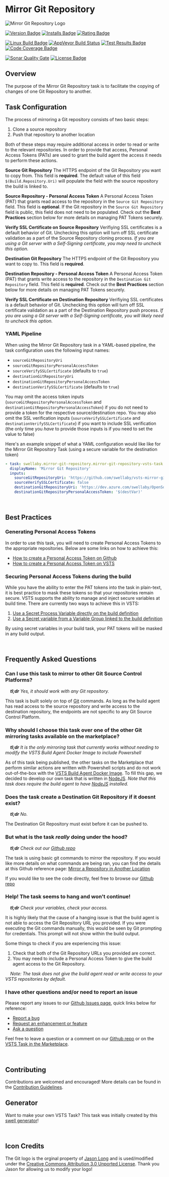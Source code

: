 # Mirror Git Repository

![Mirror Git Repository Logo][logo-image]

[![Version Badge][marketplace-version-badge]][extension-marketplace-url]
[![Installs Badge][marketplace-installs-badge]][extension-marketplace-url]
[![Rating Badge][marketplace-rating-badge]][extension-marketplace-url]

[![Linux Build Badge][circleci-badge]][circleci-url]
[![AppVeyor Build Status][appveyor-build-status-badge]][appveyor-url]
[![Test Results Badge][tests-badge]][appveyor-url]
[![Code Coverage Badge][codecov-badge]][codecov-url]

[![Sonar Quality Gate][sonar-quality-gate-badge]][sonar-url]
[![License Badge][license-badge]][repo-url]

## Overview

The purpose of the Mirror Git Repository task is to facilitate the copying of changes of one Git Repository to another.

## Task Configuration

The process of mirroring a Git repository consists of two basic steps:

1. Clone a source repository
2. Push that repository to another location

Both of these steps may require additional access in order to read or write to the relevant repositories. In order to provide that access, Personal Access Tokens (PATs) are used to grant the build agent the access it needs to perform these actions.

**Source Git Repository**
The HTTPS endpoint of the Git Repository you want to copy from. This field is **required**. The default value of this field `$(Build.Repository.Uri)` will populate the field with the source repository the build is linked to.

**Source Repository - Personal Access Token**
A Personal Access Token (PAT) that grants read access to the repository in the `Source Git Repository` field. This field is **optional**. If the Git repository in the `Source Git Repository` field is public, this field does not need to be populated. Check out the **Best Practices** section below for more details on managing PAT Tokens securely.

**Verify SSL Certificate on Source Repository**
Verifiying SSL certificates is a default behavior of Git. Unchecking this option will turn off SSL certificate validation as a part of the Source Repository cloning process. _If you are using a Git server with a Self-Signing certificate, you may need to uncheck this option._

**Destination Git Repository**
The HTTPS endpoint of the Git Repository you want to copy to. This field is **required**.

**Destination Repository - Personal Access Token**
A Personal Access Token (PAT) that grants write access to the repository in the `Destination Git Repository` field. This field is **required**. Check out the **Best Practices** section below for more details on managing PAT Tokens securely.

**Verify SSL Certificate on Destination Repository**
Verifiying SSL certificates is a default behavior of Git. Unchecking this option will turn off SSL certificate validation as a part of the Destination Repository push process. _If you are using a Git server with a Self-Signing certificate, you will likely need to uncheck this option._

### YAML Pipeline
When using the Mirror Git Repository task in a YAML-based pipeline, the task configuration uses the following input names:

* `sourceGitRepositoryUri`
* `sourceGitRepositoryPersonalAccessToken` 
* `sourceVerifySSLCertificate` (defaults to `true`)
* `destinationGitRepositoryUri`
* `destinationGitRepositoryPersonalAccessToken`
* `destinationVerifySSLCertificate` (defaults to `true`)

You may omit the access token inputs (`sourceGitRepositoryPersonalAccessToken` and `destinationGitRepositoryPersonalAccessToken`) if you do not need to provide a token for the respective source/destination repo. You may also omit the SSL verification inputs (`sourceVerifySSLCertificate` and `destinationVerifySSLCertificate`) if you want to include SSL verification (the only time you _have_ to provide those inputs is if you need to set the value to false)

Here's an example snippet of what a YAML configuration would like like for the Mirror Git Repository Task (using a secure variable for the destination token)

```yml
- task: swellaby.mirror-git-repository.mirror-git-repository-vsts-task.mirror-git-repository-vsts-task@1
  displayName: 'Mirror Git Repository'
  inputs:
    sourceGitRepositoryUri: 'https://github.com/swellaby/vsts-mirror-git-repository.git'
    sourceVerifySSLCertificate: false
    destinationGitRepositoryUri: 'https://dev.azure.com/swellaby/OpenSource/_git/mirror2'
    destinationGitRepositoryPersonalAccessToken: '$(destVar)'
```

<br/>

## Best Practices

### Generating Personal Access Tokens

In order to use this task, you will need to create Personal Access Tokens to the appropriate repositories. Below are some links on how to achieve this:

- [How to create a Personal Access Token on Github][github-pat-token-url]
- [How to create a Personal Access Token on VSTS][vsts-pat-token-url]

### Securing Personal Access Tokens during the build

While you have the ability to enter the PAT tokens into the task in plain-text, it is best practice to mask these tokens so that your repositories remain secure. VSTS supports the ability to manage and inject secure variables at build time. There are currently two ways to achieve this in VSTS:

1. [Use a Secret Process Variable directly on the build definition][vsts-secret-variables]
2. [Use a Secret variable from a Variable Group linked to the build definition][vsts-secret-variable-group]

By using secret variables in your build task, your PAT tokens will be masked in any build output.

<br/>

## Frequently Asked Questions

### Can I use this task to mirror to other Git Source Control Platforms?

&nbsp;&nbsp;&nbsp;&nbsp;_**tl;dr** Yes, it should work with any Git repository._

This task is built solely on top of [Git][git-url] commands. As long as the build agent has read access to the source repository and write access to the destination repository, the endpoints are not specific to any Git Source Control Platform.

### Why should I choose this task over one of the other Git mirroring tasks available on the marketplace?

&nbsp;&nbsp;&nbsp;&nbsp;_**tl;dr** It is the only mirroring task that currently works without needing to modify the VSTS Build Agent Docker Image to include Powershell_

As of this task being published, the other tasks on the Marketplace that perform similar actions are written with Powershell scripts and do not work out-of-the-box with the [VSTS Build Agent Docker Image][docker-vsts-agent-url]. To fill this gap, we decided to develop our own task that is written in [NodeJS][nodejs-url]. *Note that this task does require the build agent to have [NodeJS][nodejs-url] installed.*

### Does the task create a Destination Git Repository if it doesnt exist?

&nbsp;&nbsp;&nbsp;&nbsp;_**tl;dr** No._

The Destination Git Repository must exist before it can be pushed to.

### But what is the task _really_ doing under the hood?

&nbsp;&nbsp;&nbsp;&nbsp;_**tl;dr** Check out our [Github repo][repo-url]_

The task is using basic git commands to mirror the repository. If you would like more details on what commands are being ran, you can find the details at this Github reference page: [Mirror a Repository in Another Location][mirror-instructions-url]

If you would like to see the code directly, feel free to browse our [Github repo][repo-url]

### Help! The task seems to hang and won't continue!

&nbsp;&nbsp;&nbsp;&nbsp;_**tl;dr** Check your variables, check your access._

It is highly likely that the cause of a hanging issue is that the build agent is not able to access the Git Repository URL you provided. If you were executing the Git commands manually, this would be seen by Git prompting for credentials. This prompt will not show within the build output. 

Some things to check if you are experiencing this issue:

1. Check that both of the Git Repository URLs you provided are correct.
2. You may need to include a Personal Access Token to give the build agent access to the Git Repository.

&nbsp;&nbsp;&nbsp;&nbsp;_Note: The task does not give the build agent read or write access to your VSTS repositories by default._

### I have other questions and/or need to report an issue

Please report any issues to our [Github Issues page][repo-issues-url], quick links below for reference:

- [Report a bug][create-bug-url]
- [Request an enhancement or feature][create-enhancement-url]
- [Ask a question][create-question-url]

Feel free to leave a question or a comment on our [Github repo][repo-url] or on the [VSTS Task in the Marketplace][extension-marketplace-url].

<br/>

## Contributing
Contributions are welcomed and encouraged! More details can be found in the [Contribution Guidelines][contribution-guidelines].  

## Generator

Want to make your own VSTS Task? This task was initially created by this [swell generator][parent-generator-url]!

<br/>

## Icon Credits

The Git logo is the orginal property of [Jason Long][jason-long-twitter-url] and is used/modified under the [Creative Commons Attribution 3.0 Unported License][cc3-license-url]. Thank you Jason for allowing us to modify your logo!

[cc3-license-url]: https://creativecommons.org/licenses/by/3.0/
[docker-vsts-agent-url]: https://hub.docker.com/r/microsoft/vsts-agent/
[extension-marketplace-url]: https://marketplace.visualstudio.com/items?itemName=swellaby.mirror-git-repository
[github-pat-token-url]: https://help.github.com/articles/creating-a-personal-access-token-for-the-command-line/#creating-a-token
[git-url]: https://git-scm.com/
[jason-long-twitter-url]: https://twitter.com/jasonlong
[license-badge]: https://img.shields.io/github/license/swellaby/vsts-mirror-git-repository.svg?style=flat-square&color=informational
[logo-image]: https://raw.githubusercontent.com/swellaby/vsts-mirror-git-repository/master/images/extension-icon.png
[marketplace-version-badge]: https://img.shields.io/vscode-marketplace/v/swellaby.mirror-git-repository.svg?style=flat-square
[marketplace-installs-badge]: https://img.shields.io/visual-studio-marketplace/azure-devops/installs/total/swellaby.mirror-git-repository.svg?style=flat-square
[marketplace-rating-badge]: https://img.shields.io/vscode-marketplace/r/swellaby.mirror-git-repository.svg?style=flat-square
[mirror-instructions-url]: https://help.github.com/articles/duplicating-a-repository/#mirroring-a-repository-in-another-location
[nodejs-url]: https://nodejs.org
[parent-generator-url]: https://github.com/swellaby/generator-swell
[repo-issues-url]: https://github.com/swellaby/vsts-mirror-git-repository/issues
[repo-url]: https://github.com/swellaby/vsts-mirror-git-repository
[vsts-pat-token-url]: https://docs.microsoft.com/en-us/vsts/accounts/use-personal-access-tokens-to-authenticate#create-personal-access-tokens-to-authenticate-access
[vsts-secret-variables]: https://docs.microsoft.com/en-us/vsts/build-release/concepts/definitions/build/variables?tabs=batch#secret-variables
[vsts-secret-variable-group]: https://docs.microsoft.com/en-us/vsts/build-release/concepts/library/variable-groups
[travis-ci-build-status-badge]: https://img.shields.io/travis/swellaby/vsts-mirror-git-repository/master.svg?label=linux%20build&style=flat-square
[travis-ci-url]: https://travis-ci.org/swellaby/vsts-mirror-git-repository
[circleci-url]: https://circleci.com/gh/swellaby/vsts-mirror-git-repository
[circleci-badge]: https://img.shields.io/circleci/project/github/swellaby/vsts-mirror-git-repository/master.svg?label=linux%20build&style=flat-square
[appveyor-build-status-badge]: https://img.shields.io/appveyor/ci/swellaby/vsts-mirror-git-repository/master.svg?label=windows%20build&style=flat-square
[tests-badge]: https://img.shields.io/appveyor/tests/swellaby/vsts-mirror-git-repository/master.svg?label=unit%20tests&style=flat-square
[appveyor-url]: https://ci.appveyor.com/project/swellaby/vsts-mirror-git-repository
[codecov-badge]: https://img.shields.io/codecov/c/github/swellaby/vsts-mirror-git-repository/master.svg?style=flat-square
[codecov-url]: https://codecov.io/gh/swellaby/vsts-mirror-git-repository
[sonar-quality-gate-badge]: https://img.shields.io/sonar/https/sonarcloud.io/swellaby:vsts-mirror-git-repository/quality_gate.svg?style=flat-square
[sonar-url]: https://sonarcloud.io/dashboard?id=swellaby%3Avsts-mirror-git-repository
[create-bug-url]: https://github.com/swellaby/vsts-mirror-git-repository/issues/new?template=BUG_TEMPLATE.md&labels=bug,unreviewed&title=Bug:%20
[create-question-url]: https://github.com/swellaby/vsts-mirror-git-repository/issues/new?template=QUESTION_TEMPLATE.md&labels=question,unreviewed&title=Q:%20
[create-enhancement-url]: https://github.com/swellaby/vsts-mirror-git-repository/issues/new?template=ENHANCEMENT_TEMPLATE.md&labels=enhancement,unreviewed
[contribution-guidelines]: ./.github/CONTRIBUTING.md
[top]: #mirror-git-repository
